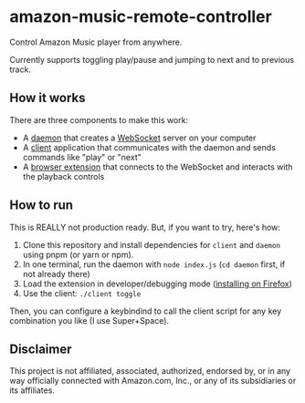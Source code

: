 # amazon-music-remote-controller

Control Amazon Music player from anywhere.

Currently supports toggling play/pause and jumping to next and to previous track.

## How it works

There are three components to make this work:

- A [daemon](./daemon) that creates a [WebSocket](https://en.wikipedia.org/wiki/WebSocket) server on your computer
- A [client](./client) application that communicates with the daemon and sends commands like "play" or "next"
- A [browser extension](./extension) that connects to the WebSocket and interacts with the playback controls

## How to run

This is REALLY not production ready. But, if you want to try, here's how:

1. Clone this repository and install dependencies for `client` and `daemon` using pnpm (or yarn or npm).
2. In one terminal, run the daemon with `node index.js` (`cd daemon` first, if not already there)
3. Load the extension in developer/debugging mode ([installing on Firefox][1])
4. Use the client: `./client toggle`

Then, you can configure a keybindind to call the client script for any key combination you like (I use Super+Space).

## Disclaimer

This project is not affiliated, associated, authorized, endorsed by, or in any way officially connected with
Amazon.com, Inc., or any of its subsidiaries or its affiliates.


[1]: https://developer.mozilla.org/en-US/docs/Mozilla/Add-ons/WebExtensions/Your_first_WebExtension#Installing
